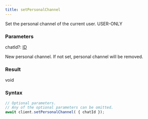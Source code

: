 ```yaml
---
title: setPersonalChannel
---
```


Set the personal channel of the current user.<span class="select-none"> <span class="inline-flex w-fit items-center"><span class="w-fit bg-dbt px-1.5 rounded-md select-none text-fgt text-[10px]">USER-ONLY</span></span> </span>

### Parameters 

<div class="flex flex-col gap-3"><div class="flex flex-col gap-3"><div><div class="flex gap-2"><div class="font-mono p" id="p_chatId" data-anchor><span class="font-bold">chatId</span><span class="opacity-50"><span title="Optional" class="cursor-help">?</span>:</span> <a href="/types/id"  >ID</a></div></div><div class="pl-3"><div class="no-margin">

New personal channel. If not set, personal channel will be removed.

</div></div></div></div></div>

### Result 

<div class="font-mono"><span>void</span></div>

### Syntax

```ts
// Optional parameters.
// Any of the optional parameters can be omitted.
await client.setPersonalChannel( { chatId });
```



